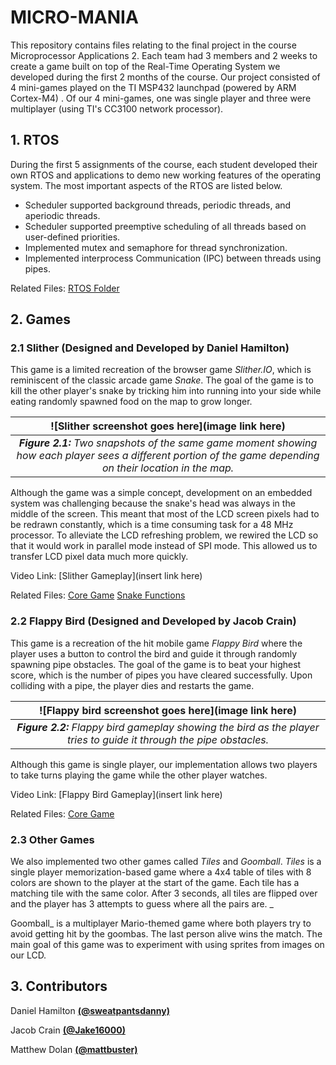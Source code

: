 # MICRO-MANIA

This repository contains files relating to the final project in the course Microprocessor Applications 2. Each team had 3 members and 2 weeks to create a game built on top of the Real-Time Operating System we developed during the first 2 months of the course. Our project consisted of 4 mini-games played on the TI MSP432 launchpad (powered by ARM Cortex-M4) . Of our 4 mini-games, one was single player and three were multiplayer (using TI's CC3100 network processor).

## 1. RTOS

During the first 5 assignments of the course, each student developed their own RTOS and applications to demo new working features of the operating system. The most important aspects of the RTOS are listed below.

- Scheduler supported background threads, periodic threads, and aperiodic threads.
- Scheduler supported preemptive scheduling of all threads based on user-defined priorities.
- Implemented mutex and semaphore for thread synchronization.
- Implemented interprocess Communication (IPC) between threads using pipes.

Related Files:
[RTOS Folder](https://github.com/digitaldanny/micro-mania/tree/master/rtos)

## 2. Games

### 2.1 Slither (Designed and Developed by Daniel Hamilton)

This game is a limited recreation of the browser game _Slither.IO_, which is reminiscent of the classic arcade game _Snake_. The goal of the game is to kill the other player's snake by tricking him into running into your side while eating randomly spawned food on the map to grow longer. 

| ![Slither screenshot goes here](image link here) | 
|:--:| 
| ***Figure 2.1:** Two snapshots of the same game moment showing how each player sees a different portion of the game depending on their location in the map.* |

Although the game was a simple concept, development on an embedded system was challenging because the snake's head was always in the middle of the screen. This meant that most of the LCD screen pixels had to be redrawn constantly, which is a time consuming task for a 48 MHz processor. To alleviate the LCD refreshing problem, we rewired the LCD so that it would work in parallel mode instead of SPI mode. This allowed us to transfer LCD pixel data much more quickly.

Video Link:
[Slither Gameplay](insert link here)

Related Files:
[Core Game](https://github.com/digitaldanny/micro-mania/blob/master/src/game3.c)
[Snake Functions](https://github.com/digitaldanny/micro-mania/blob/master/src/game3_snake_functions.c)

### 2.2 Flappy Bird (Designed and Developed by Jacob Crain)

This game is a recreation of the hit mobile game _Flappy Bird_ where the player uses a button to control the bird and guide it through randomly spawning pipe obstacles. The goal of the game is to beat your highest score, which is the number of pipes you have cleared successfully. Upon colliding with a pipe, the player dies and restarts the game.

| ![Flappy bird screenshot goes here](image link here) | 
|:--:| 
| ***Figure 2.2:** Flappy bird gameplay showing the bird as the player tries to guide it through the pipe obstacles.* |

Although this game is single player, our implementation allows two players to take turns playing the game while the other player watches.

Video Link:
[Flappy Bird Gameplay](insert link here)

Related Files:
[Core Game](https://github.com/digitaldanny/micro-mania/blob/master/src/game1.c)

### 2.3 Other Games

We also implemented two other games called _Tiles_ and _Goomball_. _Tiles_ is a single player memorization-based game where a 4x4 table of tiles with 8 colors are shown to the player at the start of the game.  Each tile has a matching tile with the same color. After 3 seconds, all tiles are flipped over and the player has 3 attempts to guess where all the pairs are. _

Goomball_ is a multiplayer Mario-themed game where both players try to avoid getting hit by the goombas. The last person alive wins the match. The main goal of this game was to experiment with using sprites from images on our LCD.

## 3. Contributors

Daniel Hamilton [**(@sweatpantsdanny)**](https://github.com/sweatpantsdanny)

Jacob Crain [**(@Jake16000)**](https://github.com/Jake16000)

Matthew Dolan [**(@mattbuster)**](https://github.com/mattbuster)